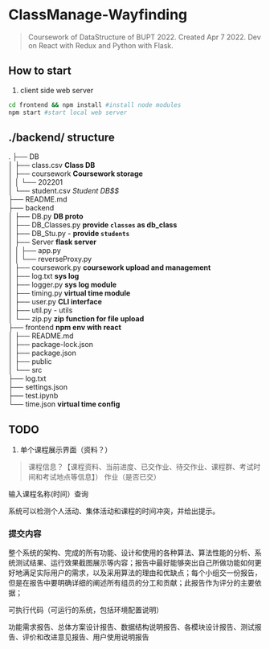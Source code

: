 # ClassManage-Wayfinding
> Coursework of DataStructure of BUPT 2022. Created Apr 7 2022. Dev on React with Redux and Python with Flask.


## How to start
1. client side web server
```sh
cd frontend && npm install #install node modules
npm start #start local web server
```

## ./backend/ structure
.
├── DB  
│   ├── class.csv   **Class DB**  
│   ├── coursework  **Coursework storage**  
│   │   └── 202201  
│   └── student.csv **Student DB*$$*  
├── README.md  
├── backend       
│   ├── DB.py   **DB proto**  
│   ├── DB_Classes.py   **provide `classes` as db_class**  
│   ├── DB_Stu.py   - **provide `students`**  
│   ├── Server  **flask server**  
│   │   ├── app.py   
│   │   └── reverseProxy.py  
│   ├── coursework.py   **coursework upload and management**  
│   ├── log.txt     **sys log**   
│   ├── logger.py   **sys log module**  
│   ├── timing.py   **virtual time module**  
│   ├── user.py **CLI interface**  
│   ├── util.py - utils  
│   └── zip.py  **zip function for file upload**  
├── frontend    **npm env with react**  
│   ├── README.md  
│   ├── package-lock.json  
│   ├── package.json  
│   ├── public  
│   └── src  
├── log.txt  
├── settings.json  
├── test.ipynb   
└── time.json   **virtual time config**  


## TODO
1. 单个课程展示界面（资料？）

> 课程信息？【课程资料、当前进度、已交作业、待交作业、课程群、考试时间和考试地点等信息】）
作业（是否已交）

输入课程名称(时间）查询

系统可以检测个人活动、集体活动和课程的时间冲突，并给出提示。


### 提交内容

整个系统的架构、完成的所有功能、设计和使用的各种算法、算法性能的分析、系统测试结果、运行效果截图展示等内容；报告中最好能够突出自己所做功能如何更好地满足实际用户的需求，以及采用算法的理由和优缺点；每个小组交一份报告，但是在报告中要明确详细的阐述所有组员的分工和贡献；此报告作为评分的主要依据； 

可执行代码（可运行的系统，包括环境配置说明）

功能需求报告、总体方案设计报告、数据结构说明报告、各模块设计报告、测试报告、评价和改进意见报告、用户使用说明报告